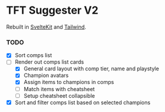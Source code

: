 # TFT Suggester V2

Rebuilt in [SvelteKit](https://kit.svelte.dev/) and [Tailwind](https://tailwindcss.com/).

### TODO

- [x] Sort comps list
- [ ] Render out comps list cards
  - [x] General card layout with comp tier, name and playstyle
  - [x] Champion avatars
  - [x] Assign items to champions in comps
  - [ ] Match items with cheatsheet
  - [ ] Setup cheatsheet collapsible
- [x] Sort and filter comps list based on selected champions
